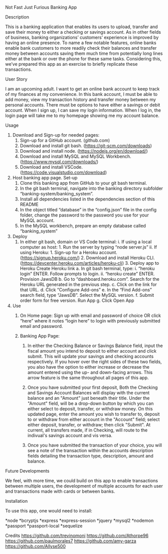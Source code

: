 Not Fast Just Furious Banking App

Description

This is a banking application that enables its users to upload, transfer and save their money to either a checking or savings account. As in other fields of business, banking organizations’ customers’ experience is improved by having an online presence. To name a few notable features, online banks enable bank customers to more readily check their balances and transfer money between accounts saving them much time from potentially long lines either at the bank or over the phone for these same tasks. Considering this, we’ve prepared this app as an exercise to briefly replicate these transactions.


User Story

I am an upcoming adult. I want to get an online bank account to keep 
track of my finances at my convenience. In this bank account, I must
be able to add money, view my transaction history and transfer
money between my personal accounts. There must be options to have either
a savings or debit account. When I sign up, I can save my login
information. When I log in, the login page will take me to my homepage
showing me my account balance.


Usage

1. Download and Sign-up for needed pages:
    1.	Sign-up for a GitHub account. (github.com)
    2.	Download and install git bash. (https://git-scm.com/downloads)
    3.	Download and install node. (https://nodejs.org/en/download/)
    4.	Download and install MySQL and MySQL Workbench. (https://www.mysql.com/downloads/)
    5.	Download and install VSCode. (https://code.visualstudio.com/download)
2. Host banking app page.
    Set-up
    1. Clone this banking app from GitHub to your git bash terminal.
	2. In the git bash terminal, navigate into the banking directory subfolder “banking-system/banking_system”.
    3.	Install all dependencies listed in the dependencies section of this README
    4.	In the object titled “database” in the “config.json” file in the config folder, change the password to the password you use for your MySQL account.
    5.	In the MySQL workbench, prepare an empty database called “banking_system”
3. Deploy
    1.	In either git bash, domain or VS Code terminal:
        i.	If using a local computer as host:
            1.	Run the server by typing “node server.js”
        ii.	If using Heroku:
            1.	Sign-up for a Heroku account. (https://signup.heroku.com/)
            2.	Download and install Heroku CLI. (https://devcenter.heroku.com/articles/heroku-cli)
            3.	Deploy app to Heroku
            Create Heroku link
                a.	In git bash terminal, type:
                i.	“heroku login” ENTER. Follow prompts to login.
                ii.	“heroku create” ENTER.
            Provision JawsDB
                b.	Go to “dashboard.heroku.com”. Search for the Heroku URL generated in the previous step.
                c.	Click on the link for that URL.
                d.	Click “Configure Add-ons”
                e.	In the “Find Add-ons” search field, type “JawsDB”. Select the MySQL version.
                f.	Submit order form for free version.
            Run App
                g.	Click Open App
4. Use
    1. On Home page:
    Sign up with email and password of choice OR click “here” where it notes “login here” to login with previously submitted email and password.

    2. Banking App Page:
        1. In either the Checking Balance or Savings Balance field, input the fiscal amount you intend to deposit to either account and click submit. This will update your savings and checking accounts respectively. If you hover over the right sides of these two fields, you also have the option to either increase or decrease the amount entered using the up- and down-facing arrows. This arrow feature is the same throughout all pages of this app.

        2. Once you have submitted your first deposit, Both the Checking and Savings Account Balances will display with the current balance and an "Amount" just beneath their title. Under the "Amount" field, will be a drop-down button by which you can either select to deposit, transfer, or withdraw money. On this updated page, enter the amount you wish to transfer to, deposit to or withdraw from either account in the "Account" field; select either deposit, transfer, or withdraw; then click "Submit". At current, all transfers made, if in Checking, will route to the indivual's savings account and vis versa.

        3. Once you have submitted the transaction of your choice, you will see a note of the transaction within the accounts description fields detailing the transaction type, description, amount and balance.


Future Developments

We feel, with more time, we could build on this app to enable transactions between multiple users, the development of multiple accounts for each user and transactions made with cards or between banks.


Installation

To use this app, one would need to install:

*node
*bcryptjs
*express
*express-session
*jquery
*mysql2
*nodemon
*passport
*passport-local
*sequelize


Credits
https://github.com/trevinomoni
https://github.com/Athorpe96
https://github.com/paulmorales7
https://github.com/amy-garza
https://github.com/Allyse500